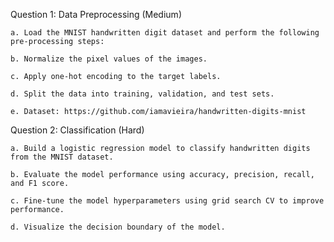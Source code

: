 Question 1: Data Preprocessing (Medium)

    a. Load the MNIST handwritten digit dataset and perform the following pre-processing steps:
    
    b. Normalize the pixel values of the images.
    
    c. Apply one-hot encoding to the target labels.
    
    d. Split the data into training, validation, and test sets.
    
    e. Dataset: https://github.com/iamavieira/handwritten-digits-mnist
    
    
Question 2: Classification (Hard)

    a. Build a logistic regression model to classify handwritten digits from the MNIST dataset.
    
    b. Evaluate the model performance using accuracy, precision, recall, and F1 score.
    
    c. Fine-tune the model hyperparameters using grid search CV to improve performance.
    
    d. Visualize the decision boundary of the model.
